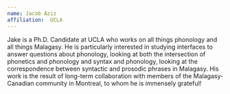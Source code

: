 ```yaml
---
name: Jacob Aziz
affiliation:  UCLA
---
```


Jake is a Ph.D. Candidate at UCLA who works on all things phonology and all
things Malagasy. He is particularly interested in studying interfaces to answer
questions about phonology, looking at both the intersection of phonetics and
phonology and syntax and phonology, looking at the correspondence between
syntactic and prosodic phrases in Malagasy. His work is the result of long-term
collaboration with members of the Malagasy-Canadian community in Montreal, to
whom he is immensely grateful!

